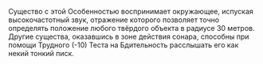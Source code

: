 Существо с этой Особенностью воспринимает окружающее, испуская высокочастотный звук, отражение которого позволяет точно определять положение любого твёрдого объекта в радиусе 30 метров.
Другие существа, оказавшись в зоне действия сонара, способны при помощи Трудного (-10) Теста на Бдительность расслышать его как некий тонкий писк.